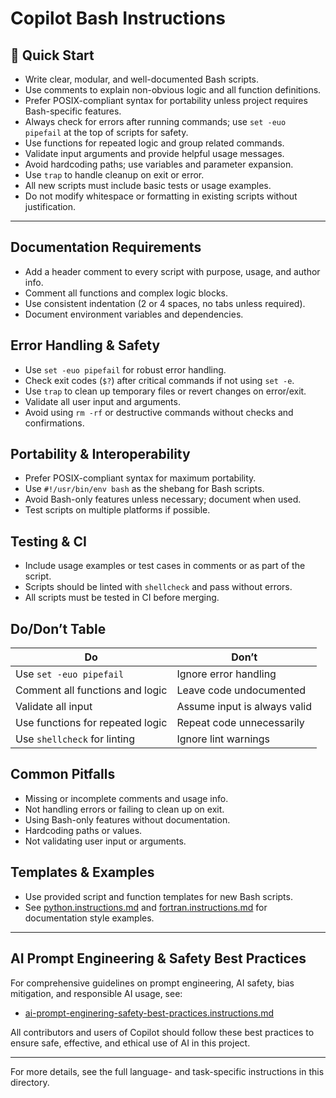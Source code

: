 # Copilot Bash Instructions

## 🚀 Quick Start
- Write clear, modular, and well-documented Bash scripts.
- Use comments to explain non-obvious logic and all function definitions.
- Prefer POSIX-compliant syntax for portability unless project requires Bash-specific features.
- Always check for errors after running commands; use `set -euo pipefail` at the top of scripts for safety.
- Use functions for repeated logic and group related commands.
- Validate input arguments and provide helpful usage messages.
- Avoid hardcoding paths; use variables and parameter expansion.
- Use `trap` to handle cleanup on exit or error.
- All new scripts must include basic tests or usage examples.
- Do not modify whitespace or formatting in existing scripts without justification.

---

## Documentation Requirements
- Add a header comment to every script with purpose, usage, and author info.
- Comment all functions and complex logic blocks.
- Use consistent indentation (2 or 4 spaces, no tabs unless required).
- Document environment variables and dependencies.

## Error Handling & Safety
- Use `set -euo pipefail` for robust error handling.
- Check exit codes (`$?`) after critical commands if not using `set -e`.
- Use `trap` to clean up temporary files or revert changes on error/exit.
- Validate all user input and arguments.
- Avoid using `rm -rf` or destructive commands without checks and confirmations.

## Portability & Interoperability
- Prefer POSIX-compliant syntax for maximum portability.
- Use `#!/usr/bin/env bash` as the shebang for Bash scripts.
- Avoid Bash-only features unless necessary; document when used.
- Test scripts on multiple platforms if possible.

## Testing & CI
- Include usage examples or test cases in comments or as part of the script.
- Scripts should be linted with `shellcheck` and pass without errors.
- All scripts must be tested in CI before merging.

## Do/Don’t Table
| Do | Don’t |
|----|-------|
| Use `set -euo pipefail` | Ignore error handling |
| Comment all functions and logic | Leave code undocumented |
| Validate all input | Assume input is always valid |
| Use functions for repeated logic | Repeat code unnecessarily |
| Use `shellcheck` for linting | Ignore lint warnings |

## Common Pitfalls
- Missing or incomplete comments and usage info.
- Not handling errors or failing to clean up on exit.
- Using Bash-only features without documentation.
- Hardcoding paths or values.
- Not validating user input or arguments.

## Templates & Examples
- Use provided script and function templates for new Bash scripts.
- See [python.instructions.md](./python.instructions.md) and [fortran.instructions.md](./fortran.instructions.md) for documentation style examples.

---

## AI Prompt Engineering & Safety Best Practices

For comprehensive guidelines on prompt engineering, AI safety, bias mitigation, and responsible AI usage, see:

- [ai-prompt-enginering-safety-best-practices.instructions.md](./ai-prompt-enginering-safety-best-practices.instructions.md)

All contributors and users of Copilot should follow these best practices to ensure safe, effective, and ethical use of AI in this project.

---

For more details, see the full language- and task-specific instructions in this directory.
